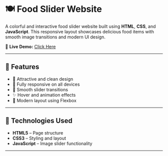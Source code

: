# 🍽️ Food Slider Website

A colorful and interactive food slider website built using **HTML**, **CSS**, and **JavaScript**. This responsive layout showcases delicious food items with smooth image transitions and modern UI design.

🔗 **Live Demo:** [Click Here](https://selvaganapathycoder.github.io/food-slider/)

---

## 📸 Features

- 🍔 Attractive and clean design
- 📱 Fully responsive on all devices
- 🎯 Smooth slider transitions
- ✨ Hover and animation effects
- 🌈 Modern layout using Flexbox

---

## 🚀 Technologies Used

- **HTML5** – Page structure  
- **CSS3** – Styling and layout  
- **JavaScript** – Image slider functionality  

---


